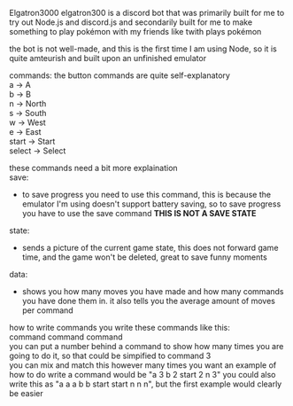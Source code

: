 Elgatron3000
elgatron300 is a discord bot that was primarily built for me to try out Node.js and discord.js and secondarily built for me to make something to play pokémon with my friends like twith plays pokémon

the bot is not well-made, and this is the first time I am using Node, so it is quite amteurish and built upon an unfinished emulator

commands:
the button commands are quite self-explanatory   
a -> A  
b -> B  
n -> North  
s -> South  
w -> West  
e -> East  
start -> Start  
select -> Select

these commands need a bit more explaination  
save:  
- to save progress you need to use this command, this is because the emulator I'm using doesn't support battery saving, so to save progress you have to use the save command **THIS IS NOT A SAVE STATE**  

state:
- sends a picture of the current game state, this does not forward game time, and the game won't be deleted, great to save funny moments  

data:
- shows you how many moves you have made and how many commands you have done them in. it also tells you the average amount of moves per command  

how to write commands
you write these commands like this:  
command command command  
you can put a number behind a command to show how many times you are going to do it, so that could be simpified to command 3  
you can mix and match this however many times you want
an example of how to do write a command would be "a 3 b 2 start 2 n 3"
you could also write this as "a a a b b start start n n n", but the first example would clearly be easier
